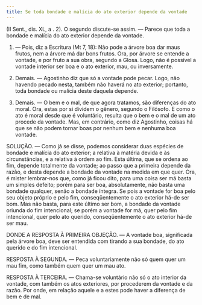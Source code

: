 ```yaml
---
title: Se toda bondade e malícia do ato exterior depende da vontade
---
```


(II Sent., dis. XL, a . 2).
  O segundo discute-se assim. ― Parece que toda a bondade e malícia do ato exterior depende da vontade.  

1. ― Pois, diz a Escritura (Mt 7, 18): Não pode a árvore boa dar maus frutos, nem a árvore má dar bons frutos. Ora, por árvore se entende a vontade, e por fruto a sua obra, segundo a Glosa. Logo, não é possível a vontade interior ser boa e o ato exterior, mau, ou inversamente.  

2. Demais. ― Agostinho diz que só a vontade pode pecar. Logo, não havendo pecado nesta, também não haverá no ato exterior; portanto, toda bondade ou malícia deste daquela depende.  

3. Demais. ― O bem e o mal, de que agora tratamos, são diferenças do ato moral. Ora, estas por si dividem o gênero, segundo o Filósofo. E como o ato é moral desde que é voluntário, resulta que o bem e o mal de um ato procede da vontade.  Mas, em contrário, como diz Agostinho, coisas há que se não podem tornar boas por nenhum bem e nenhuma boa vontade.  

SOLUÇÃO. ― Como já se disse, podemos considerar duas espécies de bondade e malícia do ato exterior; a relativa à matéria devida e às circunstâncias, e a relativa à ordem ao fim. Esta última, que se ordena ao fim, depende totalmente da vontade; ao passo que a primeira depende da razão, e desta depende a bondade da vontade na medida em que quer.  Ora, é mister lembrar-nos que, como já ficou dito, para uma coisa ser má basta um simples defeito; porém para ser boa, absolutamente, não basta uma bondade qualquer, senão a bondade íntegra. Se pois a vontade for boa pelo seu objeto próprio e pelo fim, conseqüentemente o ato exterior há-de ser bom. Mas não basta, para este último ser bom, a bondade da vontade oriunda do fim intencional; se porém a vontade for má, quer pelo fim intencional, quer pelo ato querido, conseqüentemente o ato exterior há-de ser mau.  

DONDE A RESPOSTA À PRIMEIRA OBJEÇÃO. ― A vontade boa, significada pela árvore boa, deve ser entendida com tirando a sua bondade, do ato querido e do fim intencional.  

RESPOSTA À SEGUNDA. ― Peca voluntariamente não só quem quer um mau fim, como também quem quer um mau ato.  

RESPOSTA À TERCEIRA. ― Chama-se voluntário não só o ato interior da vontade, com também os atos exteriores, por procederem da vontade e da razão. Por onde, em relação aquele e a estes pode haver a diferença de bem e de mal.
